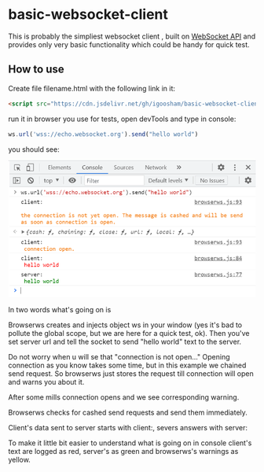 # basic-websocket-client

This is probably the simpliest websocket client , built on [WebSocket API](https://developer.mozilla.org/en-US/docs/Web/API/WebSocket) and provides only very basic functionality which could be handy for quick test.

## How to use

Create file filename.html with the following link in it:

``` html
<script src="https://cdn.jsdelivr.net/gh/igoosham/basic-websocket-client/browserws.js"></script>
```
run it in browser you use for tests, open devTools and type in console:

``` javascript
ws.url('wss://echo.websocket.org').send("hello world")
```

you should see: 

![echo-sample](/images/echo-sample.png)

In two words what's going on is 

Browserws creates and injects object ws in your window (yes it's bad to pollute the global scope, but we are here for a quick test, ok).
Then you've set server url and tell the socket to send "hello world" text to the server.

Do not worry when u will se that "connection is not open..." Opening connection as you know takes some time, but in this example we chained send request. So browserws just stores the request till connection will open and warns you about it.

After some mills connection opens and we see corresponding warning.

Browserws checks for cashed send requests and send them immediately.

Client's data sent to server starts with client:, severs answers with server:

To make it little bit easier to understand what is going on in console client's text are logged as red, server's as green and browserws's warnings as yellow.

